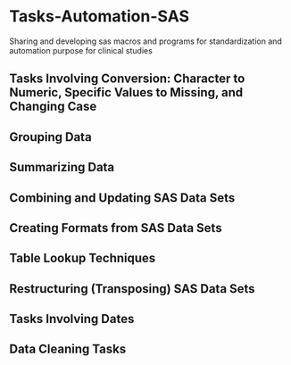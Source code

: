 # Tasks-Automation-SAS
Sharing and developing sas macros and programs for standardization and automation purpose for clinical studies

## Tasks Involving Conversion: Character to Numeric, Specific Values to Missing, and Changing Case

## Grouping Data

## Summarizing Data

## Combining and Updating SAS Data Sets 

## Creating Formats from SAS Data Sets

## Table Lookup Techniques

## Restructuring (Transposing) SAS Data Sets

## Tasks Involving Dates

## Data Cleaning Tasks
